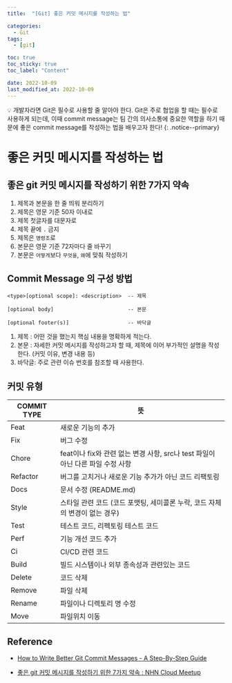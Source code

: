 ```yaml
---
title:  "[Git] 좋은 커밋 메시지를 작성하는 법" 

categories:
  - Git
tags:
  - [git]

toc: true
toc_sticky: true
toc_label: "Content"

date: 2022-10-09
last_modified_at: 2022-10-09
---
```



💡 개발자라면 Git은 필수로 사용할 줄 알아야 한다. Git은 주로 협업을 할 때는 필수로 사용하게 되는데, 이때 commit message는 팀 간의 의사소통에 중요한 역할을 하기 때문에 좋은 commit message를 작성하는 법을 배우고자 한다!
{: .notice--primary}



# 좋은 커밋 메시지를 작성하는 법

## 좋은 git 커밋 메시지를 작성하기 위한 7가지 약속

1. 제목과 본문을 한 줄 띄워 분리하기
2. 제목은 영문 기준 50자 이내로
3. 제목 첫글자를 대문자로
4. 제목 끝에 `.` 금지
5. 제목은 `명령조`로
6. 본문은 영문 기준 72자마다 줄 바꾸기
7. 본문은 `어떻게`보다 `무엇을`, `왜`에 맞춰 작성하기

## Commit Message 의 구성 방법

```
<type>[optional scope]: <description>  -- 제목

[optional body]                        -- 본문

[optional footer(s)]                   -- 바닥글
```

1. 제목 : 어떤 것을 했는지 핵심 내용을 명확하게 적는다. 
2. 본문 : 자세한 커밋 메시지를 작성하고자 할 때, 제목에 이어 부가적인 설명을 작성한다. (커밋 이유, 변경 내용 등)
3. 바닥글: 주로 관련 이슈 번호를 참조할 때 사용한다. 

## 커밋 유형

| COMMIT TYPE | 뜻 |
| --- | --- |
| Feat | 새로운 기능의 추가  |
| Fix | 버그 수정  |
| Chore | feat이나 fix와 관련 없는 변경 사항, src나 test 파일이 아닌 다른 파일 수정 사항 
| Refactor | 버그를 고치거나 새로운 기능 추가가 아닌 코드 리팩토링  |
| Docs | 문서 수정 (README.md) |
| Style | 스타일 관련 코드 (코드 포맷팅, 세미콜론 누락, 코드 자체의 변경이 없는 경우) |
| Test | 테스트 코드, 리펙토링 테스트 코드  |
| Perf | 기능 개선 코드 추가  |
| Ci | CI/CD 관련 코드 |
| Build | 빌드 시스템이나 외부 종속성과 관련있는 코드  |
| Delete | 코드 삭제 |
| Remove | 파일 삭제 |
| Rename | 파일이나 디렉토리 명 수정 |
| Move | 파일위치 이동 |




## Reference

- [How to Write Better Git Commit Messages - A Step-By-Step Guide](https://www.freecodecamp.org/news/how-to-write-better-git-commit-messages/)

- [좋은 git 커밋 메시지를 작성하기 위한 7가지 약속 : NHN Cloud Meetup](https://meetup.toast.com/posts/106)